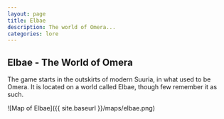 ```yaml
---
layout: page
title: Elbae
description: The world of Omera...
categories: lore
---
```

## Elbae - The World of Omera

The game starts in the outskirts of modern Suuria, in what used to be Omera. It is located on a world called Elbae, though few remember it as such.

![Map of Elbae]({{ site.baseurl }}/maps/elbae.png)
